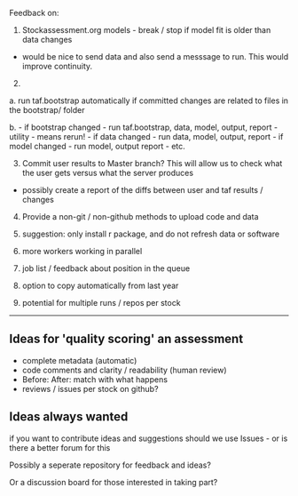 
Feedback on:

1. Stockassessment.org models - break / stop if model fit is older than data changes
  - would be nice to send data and also send a messsage to run.  This would improve continuity.

2. 
  a. run taf.bootstrap automatically if committed changes are related to files in the bootstrap/ folder
  
  b. 
    - if bootstrap changed - run taf.bootstrap, data, model, output, report
    - utility - means rerun!
    - if data changed - run data, model, output, report
    - if model changed - run model, output report
    - etc.
  
3. Commit user results to Master branch?  This will allow us to check what the user gets versus what the server produces
  - possibly create a report of the diffs between user and taf results / changes

4. Provide a non-git / non-github methods to upload code and data

5. suggestion: only install r package, and do not refresh data or software

6. more workers working in parallel

7. job list / feedback about position in the queue

8. option to copy automatically from last year

9. potential for multiple runs / repos per stock

----

## Ideas for 'quality scoring' an assessment

* complete metadata (automatic)
* code comments and clarity / readability (human review)
* Before: After: match with what happens
* reviews / issues per stock on github?

## Ideas always wanted

if you want to contribute ideas and suggestions should we use Issues - or is there a better forum for this

Possibly a seperate repository for feedback and ideas?

Or a discussion board for those interested in taking part?



